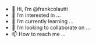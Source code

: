 - 👋 Hi, I’m @frankcolautti
- 👀 I’m interested in ...
- 🌱 I’m currently learning ...
- 💞️ I’m looking to collaborate on ...
- 📫 How to reach me ...

<!---
frankcolautti/frankcolautti is a ✨ special ✨ repository because its `README.md` (this file) appears on your GitHub profile.
You can click the Preview link to take a look at your changes.
--->
